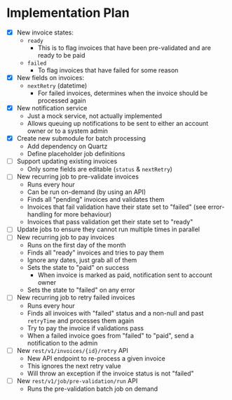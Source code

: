 # Implementation Plan

- [x] New invoice states:
    - `ready`
        - This is to flag invoices that have been pre-validated and are ready to be paid
    - `failed`
        - To flag invoices that have failed for some reason
- [x] New fields on invoices:
    - `nextRetry` (datetime)
        - For failed invoices, determines when the invoice should be processed again
- [x] New notification service
    - Just a mock service, not actually implemented
    - Allows queuing up notifications to be sent to either an account owner or to a system admin
- [x] Create new submodule for batch processing
    - Add dependency on Quartz
    - Define placeholder job definitions
- [ ] Support updating existing invoices
    - Only some fields are editable (`status` & `nextRetry`)
- [ ] New recurring job to pre-validate invoices
    - Runs every hour
    - Can be run on-demand (by using an API)
    - Finds all "pending" invoices and validates them
    - Invoices that fail validation have their state set to "failed" (see error-handling for more behaviour)
    - Invoices that pass validation get their state set to "ready"
- [ ] Update jobs to ensure they cannot run multiple times in parallel
- [ ] New recurring job to pay invoices
    - Runs on the first day of the month
    - Finds all "ready" invoices and tries to pay them
    - Ignore any dates, just grab all of them
    - Sets the state to "paid" on success
        - When invoice is marked as paid, notification sent to account owner
    - Sets the state to "failed" on any error
- [ ] New recurring job to retry failed invoices
    - Runs every hour
    - Finds all invoices with "failed" status and a non-null and past `retryTime` and processes them again
    - Try to pay the invoice if validations pass
    - When a failed invoice goes from "failed" to "paid", send a notification to the admin
- [ ] New `rest/v1/invoices/{id}/retry` API
    - New API endpoint to re-process a given invoice
    - This ignores the next retry value
    - Will throw an exception if the invoice status is not "failed"
- [ ] New `rest/v1/job/pre-validation/run` API
    - Runs the pre-validation batch job on demand
